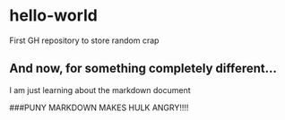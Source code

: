 # hello-world
First GH repository to store random crap

## And now, for something completely different...

I am just learning about the markdown document

###PUNY MARKDOWN MAKES HULK ANGRY!!!!
